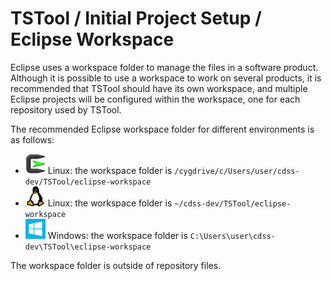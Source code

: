 # TSTool / Initial Project Setup / Eclipse Workspace ##

Eclipse uses a workspace folder to manage the files in a software product.
Although it is possible to use a workspace to work on several products,
it is recommended that TSTool should have its own workspace,
and multiple Eclipse projects will be configured within the workspace,
one for each repository used by TSTool.

The recommended Eclipse workspace folder for different environments is as follows:

* ![Cygwin](../images/cygwin-32.png) Linux:  the workspace folder is `/cygdrive/c/Users/user/cdss-dev/TSTool/eclipse-workspace`
* ![Linux](../images/linux-32.png) Linux:  the workspace folder is `~/cdss-dev/TSTool/eclipse-workspace`
* ![Windows](../images/windows-32.png) Windows: the workspace folder is `C:\Users\user\cdss-dev\TSTool\eclipse-workspace`

The workspace folder is outside of repository files.
